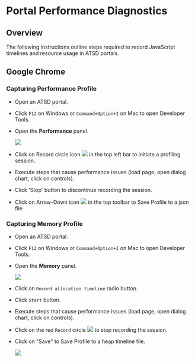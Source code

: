# Portal Performance Diagnostics

## Overview

The following instructions outline steps required to record JavaScript timelines and resource usage in ATSD portals.

## Google Chrome

### Capturing Performance Profile

- Open an ATSD portal.

- Click `F12` on Windows or `Command+Option+I` on Mac to open Developer Tools.

- Open the **Performance** panel.

  ![](images/performance_panel.png)

- Click on Record circle icon  ![](images/record_button.png)  in the top left bar to initiate a profiling session.

- Execute steps that cause performance issues (load page, open dialog chart, click on controls).

- Click 'Stop' button to discontinue recording the session.

- Click on Arrow-Down icon  ![](images/arrow-down_saving_button.png)  in the top toolbar to Save Profile to a json file


### Capturing Memory Profile

- Open an ATSD portal.

- Click `F12` on Windows or `Command+Option+I` on Mac to open Developer Tools.

- Open the **Memory** panel.

  ![](images/memory_panel.png)

- Click on `Record allocation timeline` radio button.

- Click `Start` button.

- Execute steps that cause performance issues (load page, open dialog chart, click on controls).

- Click on the red `Record` circle  ![](images/red_record_button.png) to stop recording the session.

- Click on "Save" to Save Profile to a heap timeline file.

  ![](images/memory_profile_save.png)
